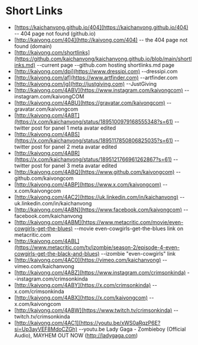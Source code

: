 # Short Links
* [https://kaichanvong.github.io/404](https://kaichanvong.github.io/404) -- 404 page not found (github.io)
* [http://kaivong.com/404](http://kaivong.com/404) -- the 404 page not found (domain)
* [http://kaivong.com/shortlinks](https://github.com/kaichanvong/kaichanvong.github.io/blob/main/shortlinks.md) --current page --github.com hosting shortlinks.md page
* [http://kaivong.com/dpi](https://www.dressipi.com) --dressipi.com
* [http://kaivong.com/af](https://www.artfinder.com) --artfinder.com
* [http://kaivong.com/jg](http://justgiving.com) --JustGiving
* [http://kaivong.com/4ABV](https://www.instagram.com/kaivongcom) --instagram.com/kaivongCOM
* [http://kaivong.com/4ABU](https://gravatar.com/kaivongcom) --gravatar.com/kaivongcom
* [http://kaivong.com/4ABT](https://x.com/kaichanvong/status/1895100979168555348?s=61) -- twitter post for panel 1 meta avatar edited
* [http://kaivong.com/4ABS](https://x.com/kaichanvong/status/1895117850806825035?s=61) -- twitter post for panel 2 meta avatar edited
* [http://kaivong.com/4ABR](https://x.com/kaichanvong/status/1895121766961262867?s=61) -- twitter post for panel 3 meta avatar edited
* [http://kaivong.com/4ABQ](https://www.github.com/kaivongcom) --github.com/kaivongcom
* [http://kaivong.com/4ABP](https://www.x.com/kaivongcom) --x.com/kaivongcom
* [http://kaivong.com/4AC2](https://uk.linkedin.com/in/kaichanvong) --uk.linkedin.com/in/kaichanvong
* [http://kaivong.com/4ABN](https://www.facebook.com/kaivongcom) --facebook.com/kaichanvong
* [http://kaivong.com/4ABM](https://www.metacritic.com/movie/even-cowgirls-get-the-blues) --movie even-cowgirls-get-the-blues link on metacritic.com 
* [http://kaivong.com/4ABL](https://www.metacritic.com/tv/izombie/season-2/episode-4-even-cowgirls-get-the-black-and-blues) --izombie "even-cowgirls" link
* [http://kaivong.com/4AC0](https://vimeo.com/kaichanvong) --vimeo.com/kaichanvong
* [http://kaivong.com/4ABZ](https://www.instagram.com/crimsonkinda) --instagram.com/crimsonkinda
* [http://kaivong.com/4ABY](https://x.com/crimsonkinda) --x.com/crimsonkinda
* [http://kaivong.com/4ABX](https://x.com/kaivongcom) --x.com/kaivongcom
* [http://kaivong.com/4ABW](https://www.twitch.tv/crimsonkinda) --twitch.tv/crimsonkinda
* [http://kaivong.com/4AC1](https://youtu.be/xWS0aRqzP6E?si=Up3ayVEF8MdoCZGh) --youtu.be Lady Gaga - Zombieboy (Official Audio), MAYHEM OUT NOW (http://ladygaga.com) 
